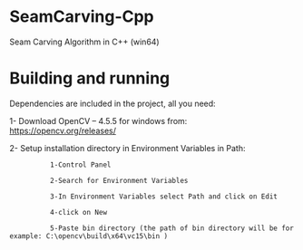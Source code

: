 # SeamCarving-Cpp
 Seam Carving Algorithm in C++ (win64)
 
# Building and running
Dependencies are included in the project, all you need:

1- Download OpenCV – 4.5.5 for windows from: https://opencv.org/releases/

2- Setup installation directory in Environment Variables in Path:
              
              1-Control Panel 
  
              2-Search for Environment Variables 
  
              3-In Environment Variables select Path and click on Edit 
  
              4-click on New 
  
              5-Paste bin directory (the path of bin directory will be for example: C:\opencv\build\x64\vc15\bin )
